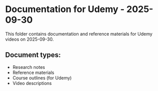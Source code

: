 # Documentation for Udemy - 2025-09-30

This folder contains documentation and reference materials for Udemy videos on 2025-09-30.

## Document types:
- Research notes
- Reference materials
- Course outlines (for Udemy)
- Video descriptions
